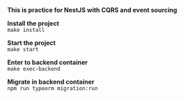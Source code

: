 **This is practice for NestJS with CQRS and event sourcing**

**Install the project**  
``make install``  

**Start the project**  
``make start``

**Enter to backend container**  
``make exec-backend``

**Migrate in backend container**  
``npm run typeorm migration:run``

